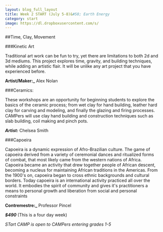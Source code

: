 ```yaml
---
layout: blog_full_layout
title: Week 2 START (July 5-8)&#58; Earth Energy
category: start
image: https://dl.dropboxusercontent.com/s/
---
```


##Time, Clay, Movement 

###Kinetic Art

Traditional art work can be fun to try, yet there are limitations to both 2d and 3d mediums. This project explores time, gravity, and building techniques, while adding an artistic flair. It will be unlike any art project that you have experienced before.

**Artist/Maker:_** Alex Nolan


###Ceramics: 

These workshops are an opportunity for beginning students to explore the basics of the ceramic process; from wet clay for hand building, leather hard clay for carving and modeling, and ﬁnally the glazing and ﬁring processes. CAMPers will use clay hand building and construction techniques such as slab building, coil making and pinch pots. 

**_Artist:_** Chelsea Smith


###Capoeira
 
Capoeira is a dynamic expression of Afro-Brazilian culture. The game of capoeira derived from a variety of ceremonial dances and ritualized forms of combat, that most likely came from the western nations of Africa. Capoeira became an activity that drew together people of African descent, becoming a nucleus for maintaining African traditions in the Americas. From the 1900's on, capoeira began to cross ethnic backgrounds and cultural borders. Today capoeira is an international activity practiced all over the world. It embodies the spirit of community and gives it's practitioners a means to personal growth and liberation from social and personal constraints

**Contremestre:_** Professor Pincel


**_$490_** (This is a four day week)

*STart CAMP is open to CAMPers entering grades 1-5*
